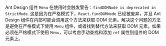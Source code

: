 Ant Design 组件 `Menu` 在使用时会触发警告：`findDOMNode is deprecated in StrictMode`. 这是因为在严格模式下，`React.findDOMNode` 已经被废弃，并且 Ant Design 组件在内部可能会调用这个方法来获取 DOM 元素。解决这个问题的方法是避免在严格模式下使用 `Menu` 组件，或者找到替代方法来获取 DOM 元素。如果必须在严格模式下使用 `Menu`，可以考虑手动查找和添加 `ref` 属性到组件的 DOM 元素上。
